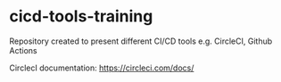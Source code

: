 # cicd-tools-training
Repository created to present different CI/CD tools e.g. CircleCI, Github Actions

CirclecI documentation: https://circleci.com/docs/